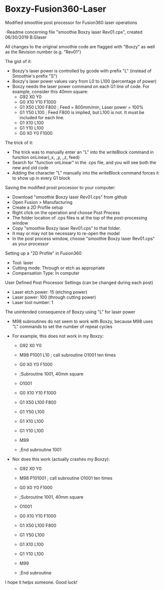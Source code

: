 # Boxzy-Fusion360-Laser
Modified smoothie post processor for Fusion360 laser operations

-Readme concerning file "smoothie Boxzy laser Rev01.cps", created 06/30/2019 B.Glaser

All changes to the original smoothie code are flagged with "Boxzy" as well as the Revision number (e.g. "Rev01")

The gist of it:
  - Boxzy's laser power is controlled by gcode with prefix "L" (instead of Smoothie's prefix "S")
  - Boxzy's laser power values vary from L0 to L100 (percentage of power)
  - Boxzy needs the laser power command on each G1 line of code.  For example, consider this 40mm square:
       - G92 X0 Y0
       - G0 X10 Y10 F1000
       - G1 X50 L100 F800   ; Feed = 800mm/min, Laser power = 100%
       - G1 Y50 L100        ; Feed F800 is implied, but L100 is not.  It must be included for each line.
       - G1 X10 L100        
       - G1 Y10 L100        
       - G0 X0 Y0 F1000
       
The trick of it:
  - The trick was to manually enter an "L" into the writeBlock command in function onLinear(_x, _y, _z, feed)
  - Search for "function onLinear" in the .cps file, and you will see both the new and old code
  - Adding the character "L" manually into the writeBlock command forces it to show up in every G1 block

Saving the modified prost processor to your computer:
  - Download "smoothie Boxzy laser Rev01.cps" from github
  - Open Fusion > Manufacturing
  - Create a 2D Profile setup
  - Right click on the operation and choose Post Process
  - The folder location of .cps files is at the top of the post-processing window
  - Copy "smoothie Boxzy laser Rev01.cps" to that folder.
  - It may or may not be necessary to re-open the model
  - In the post process window, choose "smoothie Boxzy laser Rev01.cps" as your processor
  
Setting up a "2D Profile" in Fusion360
  - Tool:  laser
  - Cutting mode:  Through or etch as appropriate
  - Compensation Type:  In computer

User Defined Post Processor Settings (can be changed during each post)
  - Laser etch power:  15 (etching power)
  - Laser power: 100 (through cutting power)
  - Laser tool number:  1

The unintended consequence of Boxzy using "L" for laser power
  - M98 subroutines do not seem to work with Boxzy, because M98 uses "L" commands to set the number of repeat cycles
  - For example, this does not work in my Boxzy:  
       
       - G92 X0 Y0
       - M98 P1001 L10  ; call subroutine O1001 ten times
       - G0 X0 Y0 F1000
       
       - ;Subroutine 1001, 40mm square
       - O1001
       - G0 X10 Y10 F1000
       - G1 X50 L100 F800   
       - G1 Y50 L100        
       - G1 X10 L100        
       - G1 Y10 L100 
       - M99
       - ;End subroutine 1001
       
  
  - Nor does this work (actually crashes my Boxzy):
       
       - G92 X0 Y0
       - M98 P101001  ; call subroutine O1001 ten times
       - G0 X0 Y0 F1000
       
       - ;Subroutine 1001, 40mm square
       - O1001
       - G0 X10 Y10 F1000
       - G1 X50 L100 F800   
       - G1 Y50 L100        
       - G1 X10 L100        
       - G1 Y10 L100 
       - M99
       - ;End subroutine
       
I hope it helps someone.
Good luck!
